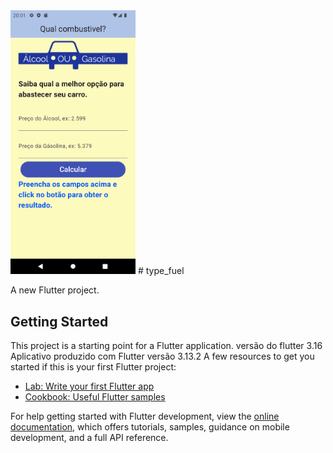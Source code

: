 <img src="https://raw.githubusercontent.com/johnannysker/Type-Fuel/main/assets/Tela%20do%20app/Tela_app.png" width="200"/>
# type_fuel

A new Flutter project.

## Getting Started

This project is a starting point for a Flutter application.
versão do flutter 3.16
Aplicativo produzido com Flutter versão 3.13.2
A few resources to get you started if this is your first Flutter project:

- [Lab: Write your first Flutter app](https://docs.flutter.dev/get-started/codelab)
- [Cookbook: Useful Flutter samples](https://docs.flutter.dev/cookbook)

For help getting started with Flutter development, view the
[online documentation](https://docs.flutter.dev/), which offers tutorials,
samples, guidance on mobile development, and a full API reference.
